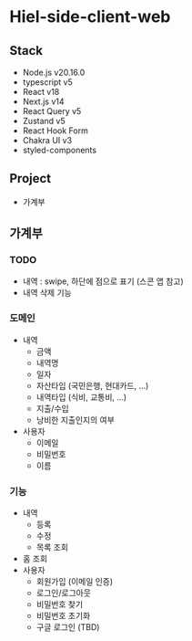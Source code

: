 # Hiel-side-client-web
## Stack
- Node.js v20.16.0
- typescript v5
- React v18
- Next.js v14
- React Query v5
- Zustand v5
- React Hook Form
- Chakra UI v3
- styled-components

## Project
- 가계부

## 가계부
### TODO
- 내역 : swipe, 하단에 점으로 표기 (스콘 앱 참고)
- 내역 삭제 기능
### 도메인
- 내역
  - 금액
  - 내역명
  - 일자
  - 자산타입 (국민은행, 현대카드, ...)
  - 내역타입 (식비, 교통비, ...)
  - 지출/수입
  - 낭비한 지출인지의 여부
- 사용자
  - 이메일
  - 비밀번호
  - 이름

### 기능
- 내역
  - 등록
  - 수정
  - 목록 조회
- 홈 조회
- 사용자
  - 회원가입 (이메일 인증)
  - 로그인/로그아웃
  - 비밀번호 찾기
  - 비밀번호 초기화
  - 구글 로그인 (TBD)
